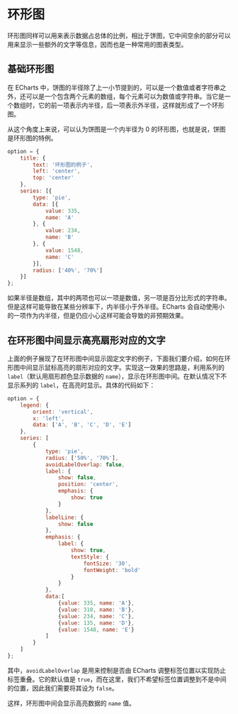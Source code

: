 # 环形图

环形图同样可以用来表示数据占总体的比例，相比于饼图，它中间空余的部分可以用来显示一些额外的文字等信息，因而也是一种常用的图表类型。

## 基础环形图

在 ECharts 中，饼图的半径除了上一小节提到的，可以是一个数值或者字符串之外，还可以是一个包含两个元素的数组，每个元素可以为数值或字符串。当它是一个数组时，它的前一项表示内半径，后一项表示外半径，这样就形成了一个环形图。

从这个角度上来说，可以认为饼图是一个内半径为 0 的环形图，也就是说，饼图是环形图的特例。

<!-- embed -->
```js
option = {
    title: {
        text: '环形图的例子',
        left: 'center',
        top: 'center'
    },
    series: [{
        type: 'pie',
        data: [{
            value: 335,
            name: 'A'
        }, {
            value: 234,
            name: 'B'
        }, {
            value: 1548,
            name: 'C'
        }],
        radius: ['40%', '70%']
    }]
};
```

如果半径是数组，其中的两项也可以一项是数值，另一项是百分比形式的字符串。但是这样可能导致在某些分辨率下，内半径小于外半径。ECharts 会自动使用小的一项作为内半径，但是仍应小心这样可能会导致的非预期效果。

## 在环形图中间显示高亮扇形对应的文字

上面的例子展现了在环形图中间显示固定文字的例子，下面我们要介绍，如何在环形图中间显示鼠标高亮的扇形对应的文字。实现这一效果的思路是，利用系列的 `label`（默认用扇形颜色显示数据的 `name`），显示在环形图中间。在默认情况下不显示系列的 `label`，在高亮时显示。具体的代码如下：

<!-- embed -->
```js
option = {
    legend: {
        orient: 'vertical',
        x: 'left',
        data: ['A', 'B', 'C', 'D', 'E']
    },
    series: [
        {
            type: 'pie',
            radius: ['50%', '70%'],
            avoidLabelOverlap: false,
            label: {
                show: false,
                position: 'center',
                emphasis: {
                    show: true
                }
            },
            labelLine: {
                show: false
            },
            emphasis: {
                label: {
                    show: true,
                    textStyle: {
                        fontSize: '30',
                        fontWeight: 'bold'
                    }
                }
            },
            data:[
                {value: 335, name: 'A'},
                {value: 310, name: 'B'},
                {value: 234, name: 'C'},
                {value: 135, name: 'D'},
                {value: 1548, name: 'E'}
            ]
        }
    ]
};
```

其中，`avoidLabelOverlap` 是用来控制是否由 ECharts 调整标签位置以实现防止标签重叠。它的默认值是 `true`，而在这里，我们不希望标签位置调整到不是中间的位置，因此我们需要将其设为 `false`。

这样，环形图中间会显示高亮数据的 `name` 值。
